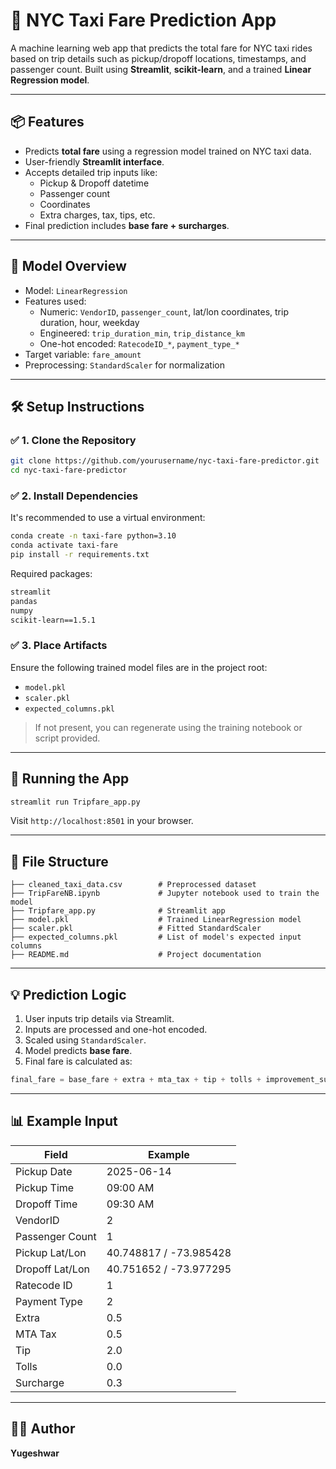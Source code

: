 
# 🚖 NYC Taxi Fare Prediction App

A machine learning web app that predicts the total fare for NYC taxi rides based on trip details such as pickup/dropoff locations, timestamps, and passenger count. Built using **Streamlit**, **scikit-learn**, and a trained **Linear Regression model**.

---

## 📦 Features

- Predicts **total fare** using a regression model trained on NYC taxi data.
- User-friendly **Streamlit interface**.
- Accepts detailed trip inputs like:
  - Pickup & Dropoff datetime
  - Passenger count
  - Coordinates
  - Extra charges, tax, tips, etc.
- Final prediction includes **base fare + surcharges**.

---

## 🧠 Model Overview

- Model: `LinearRegression`
- Features used:
  - Numeric: `VendorID`, `passenger_count`, lat/lon coordinates, trip duration, hour, weekday
  - Engineered: `trip_duration_min`, `trip_distance_km`
  - One-hot encoded: `RatecodeID_*`, `payment_type_*`
- Target variable: `fare_amount`
- Preprocessing: `StandardScaler` for normalization

---

## 🛠️ Setup Instructions

### ✅ 1. Clone the Repository

```bash
git clone https://github.com/yourusername/nyc-taxi-fare-predictor.git
cd nyc-taxi-fare-predictor
```

### ✅ 2. Install Dependencies

It's recommended to use a virtual environment:

```bash
conda create -n taxi-fare python=3.10
conda activate taxi-fare
pip install -r requirements.txt
```

Required packages:
```txt
streamlit
pandas
numpy
scikit-learn==1.5.1
```

### ✅ 3. Place Artifacts

Ensure the following trained model files are in the project root:

- `model.pkl`
- `scaler.pkl`
- `expected_columns.pkl`

> If not present, you can regenerate using the training notebook or script provided.

---

## 🚀 Running the App

```bash
streamlit run Tripfare_app.py
```

Visit `http://localhost:8501` in your browser.

---

## 📂 File Structure

```
├── cleaned_taxi_data.csv        # Preprocessed dataset
├── TripFareNB.ipynb             # Jupyter notebook used to train the model
├── Tripfare_app.py              # Streamlit app
├── model.pkl                    # Trained LinearRegression model
├── scaler.pkl                   # Fitted StandardScaler
├── expected_columns.pkl         # List of model's expected input columns
├── README.md                    # Project documentation
```

---

## 💡 Prediction Logic

1. User inputs trip details via Streamlit.
2. Inputs are processed and one-hot encoded.
3. Scaled using `StandardScaler`.
4. Model predicts **base fare**.
5. Final fare is calculated as:

```python
final_fare = base_fare + extra + mta_tax + tip + tolls + improvement_surcharge
```

---

## 📊 Example Input

| Field            | Example         |
|------------------|-----------------|
| Pickup Date      | 2025-06-14      |
| Pickup Time      | 09:00 AM        |
| Dropoff Time     | 09:30 AM        |
| VendorID         | 2               |
| Passenger Count  | 1               |
| Pickup Lat/Lon   | 40.748817 / -73.985428 |
| Dropoff Lat/Lon  | 40.751652 / -73.977295 |
| Ratecode ID      | 1               |
| Payment Type     | 2               |
| Extra            | 0.5             |
| MTA Tax          | 0.5             |
| Tip              | 2.0             |
| Tolls            | 0.0             |
| Surcharge        | 0.3             |
---

## 👨‍💻 Author

**Yugeshwar**  

